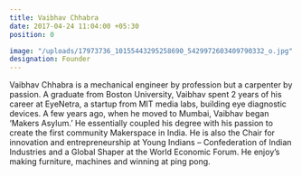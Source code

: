```yaml
---
title: Vaibhav Chhabra
date: 2017-04-24 11:04:00 +05:30
position: 0

image: "/uploads/17973736_10155443295258690_5429972603409790332_o.jpg"
designation: Founder
---
```


Vaibhav Chhabra is a mechanical engineer by profession but a carpenter by passion. A graduate from Boston University, Vaibhav spent 2 years of his career at EyeNetra, a startup from MIT media labs, building eye diagnostic devices. A few years ago, when he moved to Mumbai, Vaibhav began ‘Makers Asylum.’ He essentially coupled his degree with his passion to create the first community Makerspace in India. He is also the Chair for innovation and entrepreneurship at Young Indians – Confederation of Indian Industries and a Global Shaper at the World Economic Forum. He enjoy’s making furniture, machines and winning at ping pong.